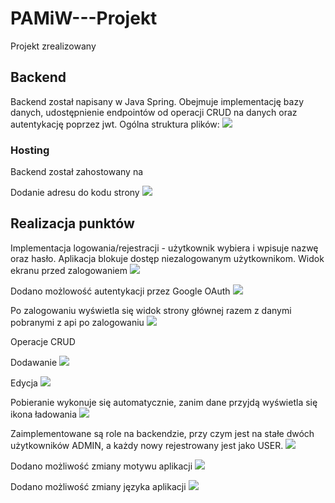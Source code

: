 # PAMiW---Projekt
Projekt zrealizowany

## Backend

Backend został napisany w Java Spring. Obejmuje implementację bazy danych, udostępnienie endpointów od operacji CRUD na danych oraz autentykację poprzez jwt.
Ogólna struktura plików:
![](img/backend_pliki.png) 

### Hosting
Backend został zahostowany na


Dodanie adresu do kodu strony
![](img/link_do_api.png)

## Realizacja punktów

Implementacja logowania/rejestracji - użytkownik wybiera i wpisuje nazwę oraz hasło. Aplikacja blokuje dostęp niezalogowanym użytkownikom.
Widok ekranu przed zalogowaniem
![](img/front_bez_logowanie.png)

Dodano możlowość autentykacji przez Google OAuth
![](img/oauth.png)

Po zalogowaniu wyświetla się widok strony głównej razem z danymi pobranymi z api po zalogowaniu
![](img/front_zalogowany.png)

Operacje CRUD

Dodawanie
![](img/dodawanie.png)

Edycja
![](img/edycja.png)

Pobieranie wykonuje się automatycznie, zanim dane przyjdą wyświetla się ikona ładowania
![](img/ikona_ladowania.png)

Zaimplementowane są role na backendzie, przy czym jest na stałe dwóch użytkowników ADMIN, a każdy nowy rejestrowany jest jako USER.
![](img/rola.png)

Dodano możliwość zmiany motywu aplikacji
![](img/ciemny_motyw.png)

Dodano możliwość zmiany języka aplikacji
![](img/zmiana_jezyka.png)